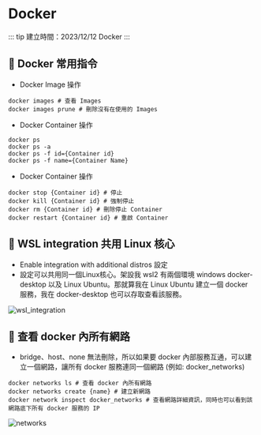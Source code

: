 # Docker

::: tip 建立時間：2023/12/12
Docker
:::

## :pushpin: Docker 常用指令
- Docker Image 操作
``` shell
docker images # 查看 Images
docker images prune # 刪除沒有在使用的 Images
```

- Docker Container 操作
``` shell
docker ps
docker ps -a
docker ps -f id={Container id}
docker ps -f name={Container Name}
```

- Docker Container 操作
``` shell
docker stop {Container id} # 停止
docker kill {Container id} # 強制停止
docker rm {Container id} # 刪除停止 Container
docker restart {Container id} # 重啟 Container 
```

## :pushpin: WSL integration 共用 Linux 核心
- Enable integration with additional distros 設定
- 設定可以共用同一個Linux核心。架設我 wsl2 有兩個環境 windows docker-desktop 以及 Linux Ubuntu。那就算我在 Linux Ubuntu 建立一個 docker 服務，我在 docker-desktop 也可以存取查看該服務。

![wsl_integration](/public/docker/wsl_integration.png)


## :pushpin: 查看 docker 內所有網路
- bridge、host、none 無法刪除，所以如果要 docker 內部服務互通，可以建立一個網路，讓所有 docker 服務連同一個網路 (例如: docker_networks)
``` shell
docker networks ls # 查看 docker 內所有網路
docker networks create {name} # 建立新網路
docker network inspect docker_networks # 查看網路詳細資訊，同時也可以看到該網路底下所有 docker 服務的 IP
```
![networks](/public/docker/networks.png)
